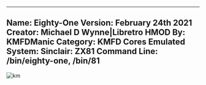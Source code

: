 -----------------------
Name: Eighty-One
Version: February 24th 2021
Creator: Michael D Wynne|Libretro
HMOD By: KMFDManic
Category: KMFD Cores
Emulated System: Sinclair: ZX81
Command Line: /bin/eighty-one, /bin/81
-----------------------
![km](https://i.imgur.com/h68p7L8.png)
